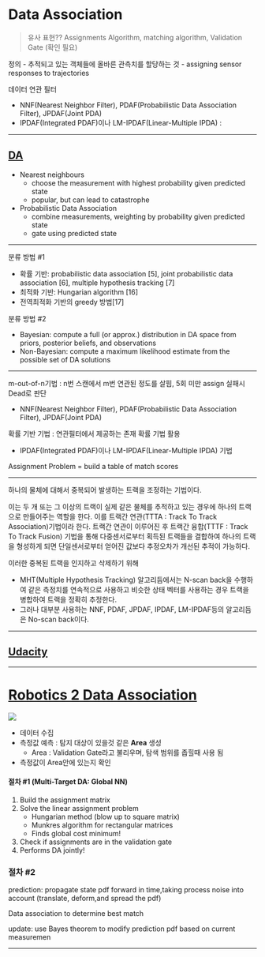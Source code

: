 # Data Association

> 유사 표현?? Assignments Algorithm,  matching algorithm, Validation Gate (확인 필요)

정의 
    - 추적되고 있는 객체들에 올바른 관측치를 할당하는 것
    - assigning sensor responses to trajectories

데이터 연관 필터 
- NNF(Nearest Neighbor Filter), PDAF(Probabilistic Data Association Filter), JPDAF(Joint PDA)
- IPDAF(Integrated PDAF)이나 LM-IPDAF(Linear-Multiple IPDA) :

---

## [DA](http://luthuli.cs.uiuc.edu/~daf/tutorials/activity/Trackingbasicsblock.pdf)

- Nearest neighbours
    - choose the measurement with highest probability given predicted state
    - popular, but can lead to catastrophe
- Probabilistic Data Association
    - combine measurements, weighting by probability given predicted state
    - gate using predicted state

--- 

분류 방법 #1 

- 확률 기반: probabilistic data association [5], joint probabilistic data association [6], multiple hypothesis tracking [7] 
- 최적화 기반: Hungarian algorithm [16]
- 전역최적화 기반의 greedy 방법[17] 

분류 방법 #2
- Bayesian: compute a full (or approx.) distribution in DA space from priors, posterior beliefs, and observations
- Non-Bayesian: compute a maximum likelihood estimate from the possible set of DA solutions 

---
m-out-of-n기법 : n번 스캔에서 m번 연관된 정도를 살핌, 5회 미만 assign 실패시 Dead로 판단
- NNF(Nearest Neighbor Filter), PDAF(Probabilistic Data Association Filter), JPDAF(Joint PDA)


확률 기반 기법 : 연관필터에서 제공하는 존재 확률 기법 활용 
- IPDAF(Integrated PDAF)이나 LM-IPDAF(Linear-Multiple IPDA) 기법


Assignment Problem = build a table of match scores

---


하나의 물체에 대해서 중복되어 발생하는 트랙을 조정하는 기법이다.

이는 두 개 또는 그 이상의 트랙이 실제 같은 물체를 추적하고 있는 경우에 하나의 트랙으로 만들어주는 역할을 한다. 
이를 트랙간 연관(TTTA : Track To Track Association)기법이라 한다. 트랙간 연관이 이루어진 후 트랙간 융합(TTTF : Track To Track Fusion) 기법을 통해 다중센서로부터 획득된 트랙들을 결합하여 하나의 트랙을 형성하게 되면 단일센서로부터 얻어진 값보다 추정오차가 개선된 추적이 가능하다.

이러한 중복된 트랙을 인지하고 삭제하기 위해 
- MHT(Multiple Hypothesis Tracking) 알고리듬에서는 N-scan back을 수행하여 같은 측정치를 연속적으로 사용하고 비슷한 상태 벡터를 사용하는 경우 트랙을 병합하여 트랙을 정확히 추정한다. 
- 그러나 대부분 사용하는 NNF, PDAF, JPDAF, IPDAF, LM-IPDAF등의 알고리듬은 No-scan back이다. 

---

## [Udacity](https://www.youtube.com/watch?v=DK1DIcPwCOU)





---

# [Robotics 2 Data Association](http://ais.informatik.uni-freiburg.de/teaching/ws09/robotics2/pdfs/rob2-11-dataassociation.pdf)

![](https://i.imgur.com/DGFjhYz.png)

- 데이터 수집 
- 측정값 예측 : 탐지 대상이 있을것 같은 **Area** 생성 
    - Area : Validation Gate라고 불리우며, 탐색 범위를 좁힐때 사용 됨   
- 측정값이 Area안에 있는지 확인 


#### 절차 #1 (Multi-Target DA: Global NN)

1. Build the assignment matrix
2. Solve the linear assignment problem 
    - Hungarian method (blow up to square matrix)
    - Munkres algorithm for rectangular matrices
    - Finds global cost minimum! 
3. Check if assignments are in the validation gate
4. Performs DA jointly!


### 절차 #2 

prediction: propagate state pdf forward in time,taking process noise into account (translate, deform,and spread the pdf)

Data association to determine best match

update: use Bayes theorem to modify prediction pdf based on current measuremen






---
